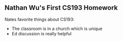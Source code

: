## Nathan Wu's First CS193 Homework
Nates favorite things about CS193:
- The classroom is in a church which is unique
- Ed discussion is really helpful


